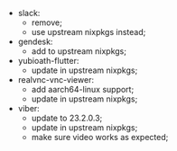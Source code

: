 - slack:
  - remove;
  - use upstream nixpkgs instead;
- gendesk:
  - add to upstream nixpkgs;
- yubioath-flutter:
  - update in upstream nixpkgs;
- realvnc-vnc-viewer:
  - add aarch64-linux support;
  - update in upstream nixpkgs;
- viber:
  - update to 23.2.0.3;
  - update in upstream nixpkgs;
  - make sure video works as expected;
